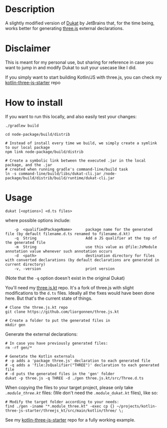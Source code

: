 # Description
A slightly modified version of [Dukat](https://github.com/kotlin/dukat) by JetBrains that, for the time being, works better for generating [three.js](https://github.com/mrdoob/three.js/) external declarations.

# Disclaimer
This is meant for my personal use, but sharing for reference in case you want to jump in and modify Dukat to suit your usecase like I did.

If you simply want to start building Kotlin/JS with three.js, you can check my [kotlin-three-js-starter](https://github.com/liorgonnen/kotlin-three-js-starter) repo

# How to install
If you want to run this locally, and also easily test your changes:
```shell script
./gradlew build

cd node-package/build/distrib

# Instead of install every time we build, we simply create a symlink to our local package
npm link node-package/build/distrib

# Create a symbolic link between the executed .jar in the local package, and the .jar
# created when running gradle's command-line/build task
ln -s command-line/build/libs/dukat-cli.jar /node-package/build/distrib/build/runtime/dukat-cli.jar
```


# Usage
```shell
dukat [<options>] <d.ts files>
```

where possible options include:
```shell
    -p  <qualifiedPackageName>      package name for the generated file (by default filename.d.ts renamed to filename.d.kt)
    -q  String                      Add a JS qualifier at the top of the generated file                       
    -m  String                      use this value as @file:JsModule annotation value whenever such annotation occurs
    -d  <path>                      destination directory for files with converted declarations (by default declarations are generated in current directory)
    -v, -version                    print version
```
(Note that the `-q` option doesn't exist in the original Dukat)

You'll need my [three.js.kt](https://github.com/liorgonnen/three.js.kt) repo. It's a fork of three.js with slight modifications to the `d.ts` files.
Ideally all the fixes would have been done here. But that's the current state of things.


```shell script
# Clone the three.js.kt repo
git clone https://github.com/liorgonnen/three.js.kt

# Create a folder to put the generated files in
mkdir gen
```

Generate the external declarations:
```shell script
# In case you have previously generated files:
rm -rf gen/*

# Genetate the Kotlin externals
# -p adds a 'package three.js' declaration to each generated file
# -q adds a 'file:JsQualifier("THREE")' declaration to each generated file
# -d puts the generated files in the 'gen' folder
dukat -p three.js -q THREE -d ./gen three.js.kt/src/Three.d.ts
```

When copying the files to your target project, please only take *`.module_three.kt`* files: (We don't need the `.module_dukat.kt` files), like so:
```shell script
# Modify the target folder according to your needs:
find ./gen -iname "*.module_three.kt" -exec cp {} ~/projects/kotlin-three-js-starter/threejs_kt/src/main/kotlin/three/ \;
```

See my [kotlin-three-js-starter](https://github.com/liorgonnen/kotlin-three-js-starter) repo for a fully working example.
